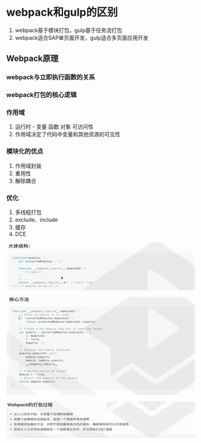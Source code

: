 # webpack和gulp的区别

1. webpack基于模块打包，gulp基于任务流打包
2. webpack适合SAP单页面开发，gulp适合多页面应用开发





## Webpack原理

### webpack与立即执行函数的关系

### webpack打包的核心逻辑



### 作用域

1. 运行时 -  变量 函数 对象 可访问性
2. 作用域决定了代码中变量和其他资源的可见性



### 模块化的优点

1. 作用域封装
2. 重用性
3. 解除耦合



### 优化

1. 多线程打包
2. exclude、include
3. 缓存
4. DCE



![image-20210412143758290](webpack%E5%92%8Cgulp%E5%8E%9F%E7%90%86/image-20210412143758290.png)

![image-20210412143823411](webpack%E5%92%8Cgulp%E5%8E%9F%E7%90%86/image-20210412143823411.png)

![image-20210412144037678](webpack%E5%92%8Cgulp%E5%8E%9F%E7%90%86/image-20210412144037678.png)
